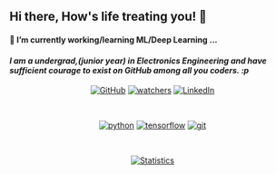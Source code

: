 ## Hi there, How's life treating you! 👋  
#### 🔭 I’m currently working/learning ML/Deep Learning ...  
#### _I am a undergrad,(junior year) in Electronics Engineering and have sufficient courage to exist on GitHub among all you coders. :p_ 


<p align="center">
<a href="https://github.com/thatdanish"><img src="https://img.shields.io/github/followers/drhorseman?label=Followers&logo=github&style=social" alt="GitHub"></a>
<a href="https://github.com/thatdanish"><img src="https://img.shields.io/github/watchers/drhorseman/drhorseman?style=social" alt="watchers"></a>
<a href="https://www.linkedin.com/in/mohd-danish-khursheed-1a5793177/"><img src="https://img.shields.io/badge/LinkedIn--_.svg?style=social&logo=linkedin" alt="LinkedIn"></a>
</p>
<br>

<p align="center">
  <a href="https://github.com/thatdanish/"><img src="https://img.shields.io/badge/python-DAA520.svg?style=for-the-badge&logo=python&logoColor=black" alt="python"></a>
	<a href="https://github.com/thatdanish/"><img src="https://img.shields.io/badge/tensorflow-FF6F00.svg?style=for-the-badge&logo=tensorflow&logoColor=white" alt="tensorflow"></a>
	<a href="https://github.com/thatdanish/"><img src="https://img.shields.io/badge/git-F05032.svg?style=for-the-badge&logo=git&logoColor=white" alt="git"></a>
</p><br>



<p align="center">
<a href="https://github.com/drhorseman/dotfiles_ikigai">
<img align="center" src="https://github-readme-stats.vercel.app/api?username=thatdanish&show_icons=true&title_color=fff&icon_color=79ff97&text_color=9f9f9f&bg_color=151515" alt="Statistics"/>
</a></p><br>

















<!--
**thatdanish/thatdanish** is a ✨ _special_ ✨ repository because its `README.md` (this file) appears on your GitHub profile.

Here are some ideas to get you started:

- 🔭 I’m currently working on ...
- 🌱 I’m currently learning ...
- 👯 I’m looking to collaborate on ...
- 🤔 I’m looking for help with ...
- 💬 Ask me about ...
- 📫 How to reach me: ...
- 😄 Pronouns: ...
- ⚡ Fun fact: ...
-->

